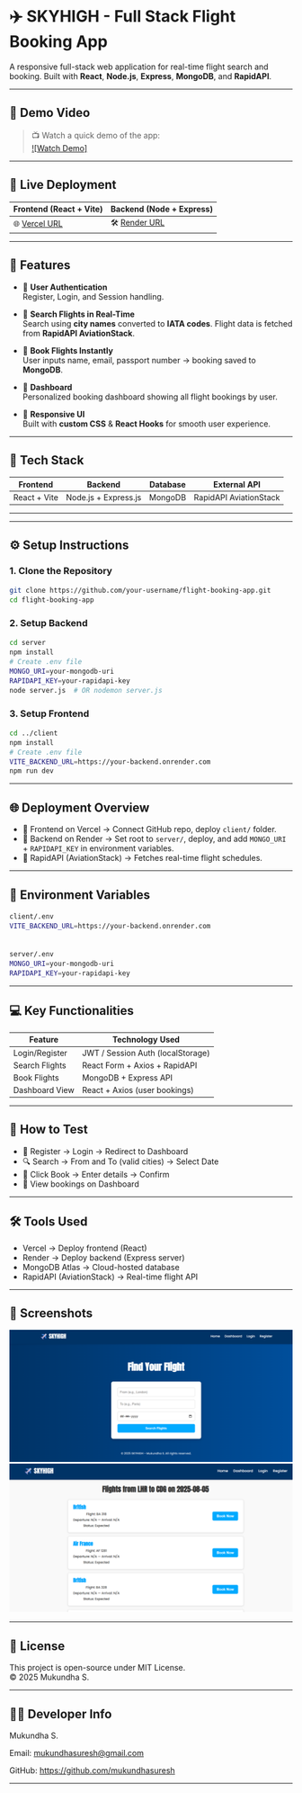 # ✈️ SKYHIGH - Full Stack Flight Booking App

A responsive full-stack web application for real-time flight search and booking. Built with **React**, **Node.js**, **Express**, **MongoDB**, and **RapidAPI**.

---

## 🎥 Demo Video
> 📺 Watch a quick demo of the app:  
> [![Watch Demo]](https://youtu.be/5SRXU4f9ycU)  

---

## 🚀 Live Deployment

| Frontend (React + Vite) | Backend (Node + Express) |
|-------------------------|--------------------------|
| 🌐 [Vercel URL](https://flight-booking-app-full-stack-proje.vercel.app/) | 🛠️ [Render URL](https://flight-booking-app-full-stack-project.onrender.com) |

---

## 🌟 Features

- 🔐 **User Authentication**  
  Register, Login, and Session handling.

- 🔎 **Search Flights in Real-Time**  
  Search using **city names** converted to **IATA codes**. Flight data is fetched from **RapidAPI AviationStack**.

- 🛫 **Book Flights Instantly**  
  User inputs name, email, passport number → booking saved to **MongoDB**.

- 🧾 **Dashboard**  
  Personalized booking dashboard showing all flight bookings by user.

- 📱 **Responsive UI**  
  Built with **custom CSS** & **React Hooks** for smooth user experience.

---

## 🧰 Tech Stack

| Frontend       | Backend               | Database  | External API             |
|----------------|-----------------------|-----------|--------------------------|
| React + Vite   | Node.js + Express.js  | MongoDB   | RapidAPI AviationStack   |

---


---

## ⚙️ Setup Instructions

### 1. Clone the Repository
```bash
git clone https://github.com/your-username/flight-booking-app.git
cd flight-booking-app
```

### 2. Setup Backend
```bash
cd server
npm install
# Create .env file
MONGO_URI=your-mongodb-uri
RAPIDAPI_KEY=your-rapidapi-key
node server.js  # OR nodemon server.js
```

### 3. Setup Frontend
```bash
cd ../client
npm install
# Create .env file
VITE_BACKEND_URL=https://your-backend.onrender.com
npm run dev
```


---

## 🌐 Deployment Overview

- 🔹 Frontend on Vercel → Connect GitHub repo, deploy `client/` folder.
- 🔹 Backend on Render → Set root to `server/`, deploy, and add `MONGO_URI` + `RAPIDAPI_KEY` in environment variables.
- 🔹 RapidAPI (AviationStack) → Fetches real-time flight schedules.

---

## 🔑 Environment Variables
```bash
client/.env
VITE_BACKEND_URL=https://your-backend.onrender.com


server/.env
MONGO_URI=your-mongodb-uri
RAPIDAPI_KEY=your-rapidapi-key
```


---

## 💻 Key Functionalities

| Feature         | Technology Used                    |
|-----------------|-----------------------------------|
| Login/Register  | JWT / Session Auth (localStorage) |
| Search Flights  | React Form + Axios + RapidAPI     |
| Book Flights    | MongoDB + Express API             |
| Dashboard View  | React + Axios (user bookings)     |

---

## 🧪 How to Test

- 📝 Register → Login → Redirect to Dashboard
- 🔍 Search → From and To (valid cities) → Select Date
- 🛫 Click Book → Enter details → Confirm
- 📂 View bookings on Dashboard

---

## 🛠️ Tools Used

- Vercel → Deploy frontend (React)
- Render → Deploy backend (Express server)
- MongoDB Atlas → Cloud-hosted database
- RapidAPI (AviationStack) → Real-time flight API

---

## 📸 Screenshots

![Home Page](./assets/homepage.png)
![results](./assets/results.png)

---

## 📄 License

This project is open-source under MIT License.  
© 2025 Mukundha S.

---

## 🧑‍💻 Developer Info

Mukundha S.

Email: mukundhasuresh@gmail.com

GitHub: https://github.com/mukundhasuresh


---






